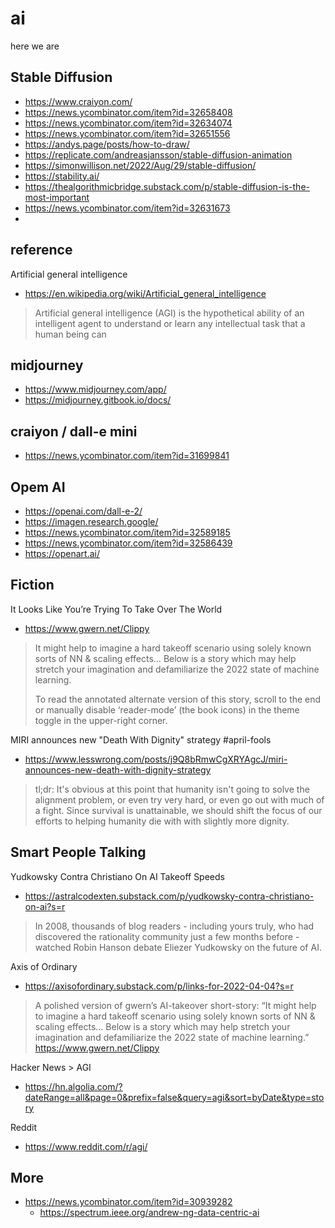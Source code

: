 # ai
here we are

## Stable Diffusion

* https://www.craiyon.com/
* https://news.ycombinator.com/item?id=32658408
* https://news.ycombinator.com/item?id=32634074
* https://news.ycombinator.com/item?id=32651556
* https://andys.page/posts/how-to-draw/
* https://replicate.com/andreasjansson/stable-diffusion-animation
* https://simonwillison.net/2022/Aug/29/stable-diffusion/
* https://stability.ai/
* https://thealgorithmicbridge.substack.com/p/stable-diffusion-is-the-most-important
* https://news.ycombinator.com/item?id=32631673
*
## reference

Artificial general intelligence

* https://en.wikipedia.org/wiki/Artificial_general_intelligence
> Artificial general intelligence (AGI) is the hypothetical ability of an intelligent agent to understand or learn any intellectual task that a human being can

## midjourney

* https://www.midjourney.com/app/
* https://midjourney.gitbook.io/docs/


## craiyon / dall-e mini

* https://news.ycombinator.com/item?id=31699841

## Opem AI

* https://openai.com/dall-e-2/
* https://imagen.research.google/
* https://news.ycombinator.com/item?id=32589185
* https://news.ycombinator.com/item?id=32586439
* https://openart.ai/


## Fiction

It Looks Like You’re Trying To Take Over The World
* https://www.gwern.net/Clippy
>It might help to imagine a hard takeoff scenario using solely known sorts of NN & scaling effects… Below is a story which may help stretch your imagination and defamiliarize the 2022 state of machine learning.
>
>To read the annotated alternate version of this story, scroll to the end or manually disable ‘reader-mode’ (the book icons) in the theme toggle in the upper-right corner.

MIRI announces new "Death With Dignity" strategy
	#april-fools
* https://www.lesswrong.com/posts/j9Q8bRmwCgXRYAgcJ/miri-announces-new-death-with-dignity-strategy
>tl;dr:  It's obvious at this point that humanity isn't going to solve the alignment problem, or even try very hard, or even go out with much of a fight.  Since survival is unattainable, we should shift the focus of our efforts to helping humanity die with with slightly more dignity.

## Smart People Talking

Yudkowsky Contra Christiano On AI Takeoff Speeds
* https://astralcodexten.substack.com/p/yudkowsky-contra-christiano-on-ai?s=r

>In 2008, thousands of blog readers - including yours truly, who had discovered the rationality community just a few months before - watched Robin Hanson debate Eliezer Yudkowsky on the future of AI.

Axis of Ordinary
* https://axisofordinary.substack.com/p/links-for-2022-04-04?s=r
> A polished version of gwern’s AI-takeover short-story: “It might help to imagine a hard takeoff scenario using solely known sorts of NN & scaling effects… Below is a story which may help stretch your imagination and defamiliarize the 2022 state of machine learning.” https://www.gwern.net/Clippy

Hacker News > AGI
* https://hn.algolia.com/?dateRange=all&page=0&prefix=false&query=agi&sort=byDate&type=story

Reddit
* https://www.reddit.com/r/agi/

## More

* https://news.ycombinator.com/item?id=30939282
	* https://spectrum.ieee.org/andrew-ng-data-centric-ai